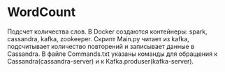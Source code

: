 # WordCount
Подсчет количества слов.
В Docker создаются контейнеры: spark, cassandra, kafka, zookeeper.
Скрипт Main.py читает из kafka, подсчитывает количество повторений и записывает данные в Cassandra.
В файле Commands.txt указаны команды для обращения к Cassandra(cassandra-server) и к Kafka.produser(kafka-server).
